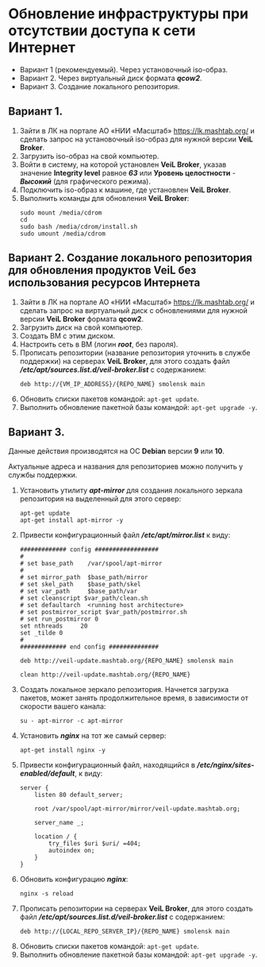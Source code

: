 # Обновление инфраструктуры при отсутствии доступа к сети Интернет

- Вариант 1 (рекомендуемый). Через установочный iso-образ.
- Вариант 2. Через виртуальный диск формата **_qcow2_**.
- Вариант 3. Создание локального репозитория.

## Вариант 1.
1. Зайти в ЛК на портале АО «НИИ «Масштаб» https://lk.mashtab.org/ и сделать запрос на установочный iso-образ для нужной 
   версии **VeiL Broker**.
2. Загрузить iso-образ на свой компьютер.
3. Войти в систему, на которой установлен **VeiL Broker**, указав значение **Integrity level** равное **_63_** или 
   **Уровень целостности** - **_Высокий_** (для графического режима).
3. Подключить iso-образ к машине, где установлен **VeiL Broker**.
4. Выполнить команды для обновления **VeiL Broker**:
    ```
    sudo mount /media/cdrom
    cd
    sudo bash /media/cdrom/install.sh
    sudo umount /media/cdrom
    ```
## Вариант 2. Создание локального репозитория для обновления продуктов VeiL без использования ресурсов Интернета

1. Зайти в ЛК на портале АО «НИИ «Масштаб» https://lk.mashtab.org/ и сделать запрос на виртуальный диск с 
   обновлениями для нужной версии **VeiL Broker** формата **qcow2**.
2. Загрузить диск на свой компьютер.
3. Создать ВМ с этим диском.
4. Настроить сеть в ВМ (логин **_root_**, без пароля).
5. Прописать репозитории (название репозитория уточнить в службе поддержки) на серверах **VeiL Broker**, 
   для этого создать файл **_/etc/apt/sources.list.d/veil-broker.list_** с содержанием:
    ```
    deb http://{VM_IP_ADDRESS}/{REPO_NAME} smolensk main
    ```
6. Обновить списки пакетов командой: `apt-get update`.
7. Выполнить обновление пакетной базы командой: `apt-get upgrade -y`.

## Вариант 3.

Данные действия производятся на ОС **Debian** версии **9** или **10**.

Актуальные адреса и названия для репозиториев можно получить у службы поддержки.

1. Установить утилиту **_apt-mirror_** для создания локального зеркала репозитория на выделенный для этого сервер:
    ```
    apt-get update
    apt-get install apt-mirror -y
    ```
2. Привести конфигурационный файл **_/etc/apt/mirror.list_** к виду:
    ```
    ############# config ##################
    #
    # set base_path    /var/spool/apt-mirror
    #
    # set mirror_path  $base_path/mirror
    # set skel_path    $base_path/skel
    # set var_path     $base_path/var
    # set cleanscript $var_path/clean.sh
    # set defaultarch  <running host architecture>
    # set postmirror_script $var_path/postmirror.sh
    # set run_postmirror 0
    set nthreads     20
    set _tilde 0
    #
    ############# end config ##############
    
    deb http://veil-update.mashtab.org/{REPO_NAME} smolensk main
    
    clean http://veil-update.mashtab.org/{REPO_NAME}
    ```
3. Создать локальное зеркало репозитория. Начнется загрузка пакетов, может занять продолжительное время, в зависимости от скорости вашего канала:
    ```
    su - apt-mirror -c apt-mirror
    ```
4. Установить **_nginx_** на тот же самый сервер:
    ```
    apt-get install nginx -y
    ```
5. Привести конфигурационный файл, находящийся в **_/etc/nginx/sites-enabled/default_**, к виду:
    ```
    server {
        listen 80 default_server;
    
        root /var/spool/apt-mirror/mirror/veil-update.mashtab.org;
    
        server_name _;
    
        location / {
            try_files $uri $uri/ =404;
            autoindex on;
        }
    }
    ```
6. Обновить конфигурацию **_nginx_**:
    ```
    nginx -s reload
    ```
7. Прописать репозитории на серверах **VeiL Broker**, для этого создать файл **_/etc/apt/sources.list.d/veil-broker.list_** с содержанием:
    ```
    deb http://{LOCAL_REPO_SERVER_IP}/{REPO_NAME} smolensk main
    ```
8. Обновить списки пакетов командой: `apt-get update`.
9. Выполнить обновление пакетной базы командой: `apt-get upgrade -y`.